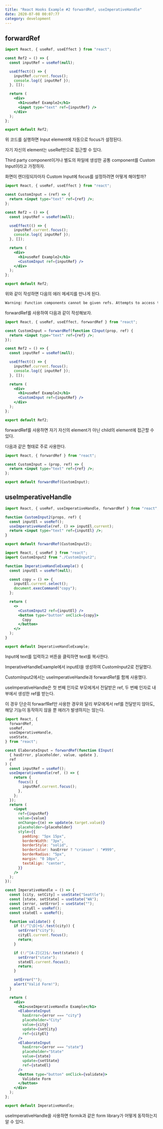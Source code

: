 ```yaml
---
title: "React Hooks Example #2 forwardRef, useImperativeHandle"
date: 2020-07-08 00:07:77
category: development
---
```


## forwardRef

```jsx
import React, { useRef, useEffect } from "react";

const Ref2 = () => {
  const inputRef = useRef(null);

  useEffect(() => {
    inputRef.current.focus();
    console.log({ inputRef });
  }, []);

  return (
    <div>
      <h1>useRef Example2</h1>
      <input type="text" ref={inputRef} />
    </div>
  );
};

export default Ref2;
```

위 코드를 실행하면 Input element에 자동으로 focus가 설정된다.

자기 자신의 element는 useRef만으로 접근할 수 있다.

Third party component이거나 별도의 파일에 생성한 공통 component를 Custom Input이라고 가정하자.

화면이 렌더링되자마자 Custom Input에 focus를 설정하려면 어떻게 해야할까?

```jsx
import React, { useRef, useEffect } from "react";

const CustomInput = (ref) => {
  return <input type="text" ref={ref} />;
};

const Ref2 = () => {
  const inputRef = useRef(null);

  useEffect(() => {
    inputRef.current.focus();
    console.log({ inputRef });
  }, []);

  return (
    <div>
      <h1>useRef Example2</h1>
      <CustomInput ref={inputRef} />
    </div>
  );
};

export default Ref2;
```

위와 같이 작성하면 다음의 에러 메세지를 만나게 된다.

```cmd
Warning: Function components cannot be given refs. Attempts to access this ref will fail. Did you mean to use React.forwardRef()?
```

forwardRef를 사용하여 다음과 같이 작성해보자.

```jsx
import React, { useRef, useEffect, forwardRef } from "react";

const CustomInput = forwardRef(function CInput(prop, ref) {
  return <input type="text" ref={ref} />;
});

const Ref2 = () => {
  const inputRef = useRef(null);

  useEffect(() => {
    inputRef.current.focus();
    console.log({ inputRef });
  }, []);

  return (
    <div>
      <h1>useRef Example2</h1>
      <CustomInput ref={inputRef} />
    </div>
  );
};

export default Ref2;
```

forwardRef를 사용하면 자기 자신의 element가 아닌 child의 element에 접근할 수 있다.

다음과 같은 형태로 주로 사용한다.

```jsx
import React, { forwardRef } from "react";

const CustomInput = (prop, ref) => {
  return <input type="text" ref={ref} />;
};

export default forwardRef(CustomInput);
```

## useImperativeHandle

```jsx
import React, { useRef, useImperativeHandle, forwardRef } from "react";

function CustomInput2(props, ref) {
  const inputEl = useRef();
  useImperativeHandle(ref, () => inputEl.current);
  return <input type="text" ref={inputEl} />;
}

export default forwardRef(CustomInput2);
```

```jsx
import React, { useRef } from "react";
import CustomInput2 from "./CustomInput2";

function ImperativeHandleExample() {
  const inputEl = useRef(null);

  const copy = () => {
    inputEl.current.select();
    document.execCommand("copy");
  };

  return (
    <>
      <CustomInput2 ref={inputEl} />
      <button type="button" onClick={copy}>
        Copy
      </button>
    </>
  );
}

export default ImperativeHandleExample;
```

Input에 text를 입력하고 버튼을 클릭하면 text를 복사한다.

ImperativeHandleExample에서 inputEl을 생성하여 CustomInput2로 전달했다.

CustomInput2에서는 useImperativeHandle과 forwardRef를 함께 사용했다.

useImperativeHandle은 첫 번째 인자로 부모에게서 전달받은 ref, 두 번째 인자로 내부에서 생성한 ref를 받는다.

이 경우 단순히 forwarfRef만 사용한 경우와 달리 부모에게서 ref를 전달받지 않아도, 해당 기능이 동작하지 않을 뿐 에러가 발생하지는 않는다.

```jsx
import React, {
  forwardRef,
  useRef,
  useImperativeHandle,
  useState,
} from "react";

const ElaborateInput = forwardRef(function EInput(
  { hasError, placeholder, value, update },
  ref
) {
  const inputRef = useRef();
  useImperativeHandle(ref, () => {
    return {
      foucs() {
        inputRef.current.focus();
      },
    };
  });
  return (
    <input
      ref={inputRef}
      value={value}
      onChange={(e) => update(e.target.value)}
      placeholder={placeholder}
      style={{
        padding: "5px 15px",
        borderWidth: "3px",
        borderStyle: "solid",
        borderColor: hasError ? "crimson" : "#999",
        borderRadius: "5px",
        margin: "0 10px",
        textAlign: "center",
      }}
    />
  );
});

const ImperativeHandle = () => {
  const [city, setCity] = useState("Seattle");
  const [state, setState] = useState("WA");
  const [error, setError] = useState("");
  const cityEl = useRef();
  const stateEl = useRef();

  function validate() {
    if (!/^[\D]+$/.test(city)) {
      setError("city");
      cityEl.current.focus();
      return;
    }

    if (!/^[A-Z]{2}$/.test(state)) {
      setError("state");
      stateEl.current.focus();
      return;
    }

    setError("");
    alert("Valid Form!");
  }

  return (
    <div>
      <h1>useImperativeHandle Example</h1>
      <ElaborateInput
        hasError={error === "city"}
        placeholder="City"
        value={city}
        update={setCity}
        ref={cityEl}
      />
      <ElaborateInput
        hasError={error === "state"}
        placeholder="State"
        value={state}
        update={setState}
        ref={stateEl}
      />
      <button type="button" onClick={validate}>
        Validate Form
      </button>
    </div>
  );
};

export default ImperativeHandle;
```

useImperativeHandle을 사용하면 formik과 같은 form library가 어떻게 동작하는지 알 수 있다.
